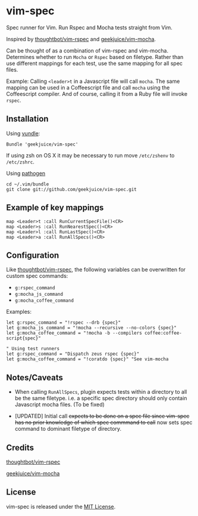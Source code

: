 # vim-spec

Spec runner for Vim. Run Rspec and Mocha tests straight from Vim.

Inspired by [thoughtbot/vim-rspec](https://github.com/thoughtbot/vim-rspec) and
[geekjuice/vim-mocha](https://github.com/geekjuice/vim-mocha).

Can be thought of as a combination of vim-rspec and vim-mocha. Determines
whether to run `Mocha` or `Rspec` based on filetype. Rather than use
different mappings for each test, use the same mapping for all spec files.

Example: Calling `<leader>t` in a Javascript file will call `mocha`. The same
mapping can be used in a Coffeescript file and call `mocha` using the Coffeescript
compiler. And of course, calling it from a Ruby file will invoke `rspec`.


## Installation

Using [vundle](https://github.com/gmarik/vundle):

```vim
Bundle 'geekjuice/vim-spec'
```

If using zsh on OS X it may be necessary to run move `/etc/zshenv` to `/etc/zshrc`.

Using [pathogen](https://github.com/tpope/vim-pathogen)

```shell
cd ~/.vim/bundle
git clone git://github.com/geekjuice/vim-spec.git
```

## Example of key mappings

```vim
map <Leader>t :call RunCurrentSpecFile()<CR>
map <Leader>s :call RunNearestSpec()<CR>
map <Leader>l :call RunLastSpec()<CR>
map <Leader>a :call RunAllSpecs()<CR>
```

## Configuration

Like [thoughtbot/vim-rspec](https://github.com/thoughtbot/vim-rspec), the
following variables can be overwritten for custom spec commands:

* `g:rspec_command`
* `g:mocha_js_command`
* `g:mocha_coffee_command`

Examples:

```vim
let g:rspec_command = "!rspec --drb {spec}"
let g:mocha_js_command = "!mocha --recursive --no-colors {spec}"
let g:mocha_coffee_command = "!mocha -b --compilers coffee:coffee-script{spec}"

" Using test runners
let g:rspec_command = "Dispatch zeus rspec {spec}"
let g:mocha_coffee_command = "!coratdo {spec}" "See vim-mocha
```

## Notes/Caveats

* When calling `RunAllSpecs`, plugin expects tests within a directory to all be
  the same filetype. i.e. a specific spec directory should only contain
  Javascript mocha files. (To be fixed)

* [UPDATED] Initial call ~~expects to be done on a spec file since vim-spec has no prior
  knowledge of which spec commmand to call~~ now sets spec command to dominant
  filetype of directory.

Credits
-------

[thoughtbot/vim-rspec](https://github.com/thoughtbot/vim-rspec)

[geekjuice/vim-mocha](https://github.com/geekjuice/vim-mocha)

## License

vim-spec is released under the [MIT License](LICENSE).
